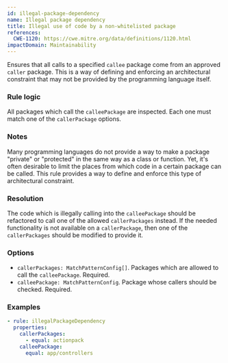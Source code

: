 ```yaml
---
id: illegal-package-dependency
name: Illegal package dependency
title: Illegal use of code by a non-whitelisted package
references:
  CWE-1120: https://cwe.mitre.org/data/definitions/1120.html
impactDomain: Maintainability
---
```


Ensures that all calls to a specified `callee` package come from an approved `caller` package. This
is a way of defining and enforcing an architectural constraint that may not be provided by the
programming language itself.

### Rule logic

All packages which call the `calleePackage` are inspected. Each one must match one of the
`callerPackage` options.

### Notes

Many programming languages do not provide a way to make a package "private" or "protected" in the
same way as a class or function. Yet, it's often desirable to limit the places from which code in a
certain package can be called. This rule provides a way to define and enforce this type of
architectural constraint.

### Resolution

The code which is illegally calling into the `calleePackage` should be refactored to call one of the
allowed `callerPackages` instead. If the needed functionality is not available on a `callerPackage`,
then one of the `callerPackages` should be modified to provide it.

### Options

- `callerPackages: MatchPatternConfig[]`. Packages which are allowed to call the `calleePackage`.
  Required.
- `calleePackage: MatchPatternConfig`. Package whose callers should be checked. Required.

### Examples

```yaml
- rule: illegalPackageDependency
  properties:
    callerPackages:
      - equal: actionpack
    calleePackage:
      equal: app/controllers
```
